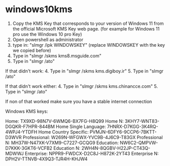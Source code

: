 # windows10kms
1. Copy the KMS Key that corresponds to your version of Windows 11 from the official Microsoft KMS Key web page. (for example for Windows 11 pro use the Windows 10 pro Key)
2. Open powershell as administrator 
3. type in: "slmgr /ipk WINDOWSKEY" (replace WINDOWSKEY with the key we copied before)
4. Type in "slmgr /skms kms8.msguide.com"
5. Type in "slmgr /ato"

If that didn't work:
4. Type in "slmgr /skms kms.digiboy.ir"
5. Type in "slmgr /ato"

If that didn't work either:
4. Type in "slmgr /skms kms.chinancce.com"
5. Type in "slmgr /ato"

If non of that worked make sure you have a stable internet connection


Windows KMS keys:

Home:  TX9XD-98N7V-6WMQ6-BX7FG-H8Q99
Home  N: 3KHY7-WNT83-DGQKR-F7HPR-844BM
Home Single Language:  7HNRX-D7KGG-3K4RQ-4WPJ4-YTDFH
Home Country Specific:  PVMJN-6DFY6-9CCP6-7BKTT-D3WVR
Professional:  W269N-WFGWX-YVC9B-4J6C9-T83GX
Professional  N: MH37W-N47XK-V7XM9-C7227-GCQG9
Education:  NW6C2-QMPVW-D7KKK-3GKT6-VCFB2
Education N:  2WH4N-8QGBV-H22JP-CT43Q-MDWWJ
Enterprise:  NPPR9-FWDCX-D2C8J-H872K-2YT43
Enterprise  N: DPH2V-TTNVB-4X9Q3-TJR4H-KHJW4
